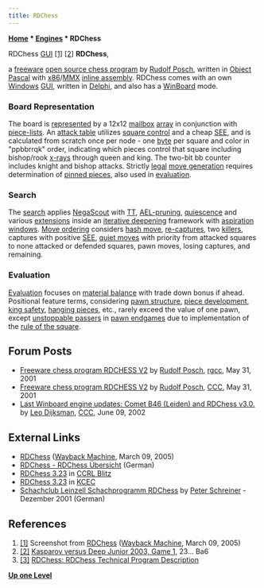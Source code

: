 ```yaml
---
title: RDChess
---
```

**[Home](Home "Home") \* [Engines](Engines "Engines") \* RDChess**



 [](https://web.archive.org/web/20050309185315/http://www.rdchess.com/) RDChess [GUI](GUI "GUI") <a id="cite-note-1" href="#cite-ref-1">[1]</a> <a id="cite-note-2" href="#cite-ref-2">[2]</a> 
**RDChess**,  

a [freeware](https://en.wikipedia.org/wiki/Freeware) [open source chess program](Category:Open_Source "Category:Open Source") by [Rudolf Posch](Rudolf_Posch "Rudolf Posch"), written in [Object Pascal](Pascal "Pascal") with [x86](X86 "X86")/[MMX](MMX "MMX") [inline assembly](Assembly#InlineAssembly "Assembly"). 
RDChess comes with an own [Windows](Windows "Windows") [GUI](GUI "GUI"), written in [Delphi](Delphi "Delphi"), and also has a [WinBoard](WinBoard "WinBoard") mode. 



### Board Representation


The board is [represented](Board_Representation "Board Representation") by a 12x12 [mailbox](Mailbox "Mailbox") [array](Array "Array") in conjunction with [piece-lists](Piece-Lists "Piece-Lists"). 
An [attack table](Attack_and_Defend_Maps "Attack and Defend Maps") utilizes [square control](Square_Control "Square Control") and a cheap [SEE](Static_Exchange_Evaluation "Static Exchange Evaluation"), and is calculated from scratch once per node - one [byte](Byte "Byte") per square and color in "ppbbrrqk" order, indicating which pieces control that square including bishop/rook [x-rays](X-ray "X-ray") through queen and king. The two-bit bb counter includes knight and bishop attacks. 
Strictly [legal](Legal_Move "Legal Move") [move generation](Move_Generation "Move Generation") requires determination of [pinned pieces](Pin "Pin"), also used in [evaluation](Evaluation "Evaluation"). 



### Search


The [search](Search "Search") applies [NegaScout](NegaScout "NegaScout") with [TT](Transposition_Table "Transposition Table"), [AEL-pruning](AEL-Pruning "AEL-Pruning"), [quiescence](Quiescence_Search "Quiescence Search") and various [extensions](Extensions "Extensions") inside an [iterative deepening](Iterative_Deepening "Iterative Deepening") framework with [aspiration windows](Aspiration_Windows "Aspiration Windows"). 
[Move ordering](Move_Ordering "Move Ordering") considers [hash move](Hash_Move "Hash Move"), [re-captures](Captures "Captures"), two [killers](Killer_Move "Killer Move"), captures with positive [SEE](Static_Exchange_Evaluation "Static Exchange Evaluation"), [quiet moves](Quiet_Moves "Quiet Moves") with priority from attacked squares to none attacked or defended squares, pawn moves, losing captures, and remaining. 



### Evaluation


[Evaluation](Evaluation "Evaluation") focuses on [material balance](Material#Balance "Material") with trade down bonus if ahead. 
Positional feature terms, considering [pawn structure](Pawn_Structure "Pawn Structure"), [piece development](Development "Development"), [king safety](King_Safety "King Safety"), [hanging pieces](Hanging_Piece "Hanging Piece"), etc., 
rarely exceed the value of one pawn, except [unstoppable passers](Unstoppable_Passer "Unstoppable Passer") in [pawn endgames](Pawn_Endgame "Pawn Endgame") due to implementation of the [rule of the square](Rule_of_the_Square "Rule of the Square").



## Forum Posts


* [Freeware chess program RDCHESS V2](https://groups.google.com/d/msg/rec.games.chess.computer/7M2Pe1LUWIY/g3uKxbx8fpkJ) by [Rudolf Posch](Rudolf_Posch "Rudolf Posch"), [rgcc](Computer_Chess_Forums "Computer Chess Forums"), May 31, 2001
* [Freeware chess program RDCHESS V2](https://www.stmintz.com/ccc/index.php?id=172719) by [Rudolf Posch](Rudolf_Posch "Rudolf Posch"), [CCC](CCC "CCC"), May 31, 2001
* [Last Winboard engine updates: Comet B46 (Leiden) and RDChess v3.0.](https://www.stmintz.com/ccc/index.php?id=234744) by [Leo Dijksman](Leo_Dijksman "Leo Dijksman"), [CCC](CCC "CCC"), June 09, 2002


## External Links


* [RDChess](https://web.archive.org/web/20050309185315/http://www.rdchess.com/) ([Wayback Machine](https://en.wikipedia.org/wiki/Wayback_Machine), March 09, 2005)
* [RDChess - RDChess Übersicht](http://members.aon.at/rposch/page_2_1.html) (German)
* [RDChess 3.23](http://www.computerchess.org.uk/ccrl/404/cgi/engine_details.cgi?print=Details&each_game=1&eng=RDChess%203.23) in [CCRL Blitz](CCRL "CCRL")
* [RDChess 3.23](http://kirill-kryukov.com/chess/kcec/cgi/engine_details.cgi?print=Details&each_game=1&eng=RDChess%203.23) in [KCEC](KCEC "KCEC")
* [Schachclub Leinzell Schachprogramm RDChess](http://scleinzell.schachvereine.de/p_themen/freewared.shtml#3) by [Peter Schreiner](Peter_Schreiner "Peter Schreiner") - Dezember 2001 (German)


## References


1. <a id="cite-ref-1" href="#cite-note-1">[1]</a> Screenshot from [RDChess](https://web.archive.org/web/20050309185315/http://www.rdchess.com/) ([Wayback Machine](https://en.wikipedia.org/wiki/Wayback_Machine), March 09, 2005)
2. <a id="cite-ref-2" href="#cite-note-2">[2]</a> [Kasparov versus Deep Junior 2003, Game 1](Kasparov_versus_Deep_Junior_2003#Game_1 "Kasparov versus Deep Junior 2003"), 23... Ba6
3. <a id="cite-ref-3" href="#cite-note-3">[3]</a> [RDChess: RDChess Technical Program Description](https://web.archive.org/web/20050414085626/http://groups.msn.com/RudolfPosch/technicalprogamdescription1.msnw)

**[Up one Level](Engines "Engines")**







 
